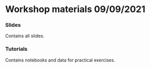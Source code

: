 # Workshop materials 09/09/2021

### Slides
Contains all slides.

### Tutorials
Contains notebooks and data for practical exercises.
